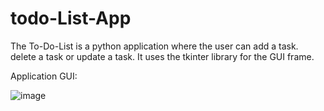 # todo-List-App

The To-Do-List is a python application where the user can add a task. delete a task or update a task. It uses the tkinter library for the GUI frame. 

Application GUI:

![image](https://github.com/Sachidapaudel/todo-List-App/assets/109208604/34b96c2e-0401-4735-a7fc-803a8a5b78f5)
